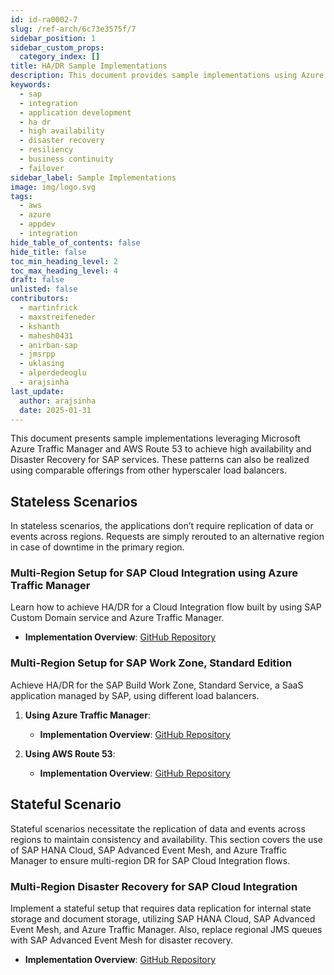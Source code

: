 ```yaml
---
id: id-ra0002-7
slug: /ref-arch/6c73e3575f/7
sidebar_position: 1
sidebar_custom_props:
  category_index: []
title: HA/DR Sample Implementations
description: This document provides sample implementations using Azure Traffic Manager and AWS Route 53 for high availability and disaster recovery (HA/DR) of SAP services. It includes stateless and stateful setups for SAP Cloud Integration, SAP Work Zone, and SAP HANA Cloud with multi-region DR solutions.
keywords:
  - sap
  - integration
  - application development
  - ha dr
  - high availability
  - disaster recovery
  - resiliency
  - business continuity
  - failover
sidebar_label: Sample Implementations
image: img/logo.svg
tags:
  - aws
  - azure
  - appdev
  - integration
hide_table_of_contents: false
hide_title: false
toc_min_heading_level: 2
toc_max_heading_level: 4
draft: false
unlisted: false
contributors:
  - martinfrick
  - maxstreifeneder
  - kshanth
  - mahesh0431
  - anirban-sap
  - jmsrpp
  - uklasing
  - alperdedeoglu
  - arajsinha
last_update:
  author: arajsinha
  date: 2025-01-31
---
```


This document presents sample implementations leveraging Microsoft Azure Traffic Manager and AWS Route 53 to achieve high availability and Disaster Recovery for SAP services. These patterns can also be realized using comparable offerings from other hyperscaler load balancers.

## Stateless Scenarios

In stateless scenarios, the applications don’t require replication of data or events across regions. Requests are simply rerouted to an alternative region in case of downtime in the primary region.

### Multi-Region Setup for SAP Cloud Integration using Azure Traffic Manager

Learn how to achieve HA/DR for a Cloud Integration flow built by using SAP Custom Domain service and Azure Traffic Manager.

- **Implementation Overview**: [GitHub Repository](https://github.com/SAP-samples/btp-services-intelligent-routing/tree/ci_azure)

### Multi-Region Setup for SAP Work Zone, Standard Edition

Achieve HA/DR for the SAP Build Work Zone, Standard Service, a SaaS application managed by SAP, using different load balancers.

1. **Using Azure Traffic Manager**:
   - **Implementation Overview**: [GitHub Repository](https://github.com/SAP-samples/btp-services-intelligent-routing/tree/launchpad_azure)

2. **Using AWS Route 53**:
   - **Implementation Overview**: [GitHub Repository](https://github.com/SAP-samples/btp-services-intelligent-routing/tree/launchpad_aws)

## Stateful Scenario

Stateful scenarios necessitate the replication of data and events across regions to maintain consistency and availability. This section covers the use of SAP HANA Cloud, SAP Advanced Event Mesh, and Azure Traffic Manager to ensure multi-region DR for SAP Cloud Integration flows.

### Multi-Region Disaster Recovery for SAP Cloud Integration

Implement a stateful setup that requires data replication for internal state storage and document storage, utilizing SAP HANA Cloud, SAP Advanced Event Mesh, and Azure Traffic Manager. Also, replace regional JMS queues with SAP Advanced Event Mesh for disaster recovery.

- **Implementation Overview**: [GitHub Repository](https://github.com/SAP-samples/btp-services-intelligent-routing/tree/ci_stateful_azure)